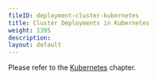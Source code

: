 ```yaml
---
fileID: deployment-cluster-kubernetes
title: Cluster Deployments in Kubernetes
weight: 1395
description: 
layout: default
---
```

Please refer to the [Kubernetes](../../by-technology/kubernetes/) chapter.
